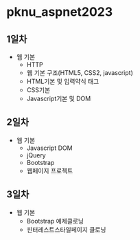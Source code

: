 # pknu_aspnet2023

## 1일차
- 웹 기본
	- HTTP
	- 웹 기본 구조(HTML5, CSS2, javascript)
	- HTML기본 및 입력약식 태그
	- CSS기본
	- Javascript기본 및 DOM
	
## 2일차
- 웹 기본
	- Javascript DOM
	- jQuery
	- Bootstrap
	- 웹페이지 프로젝트
	
## 3일차
- 웹 기본
	- Bootstrap 예제클로닝
	- 핀터레스트스타일페이지 클로닝